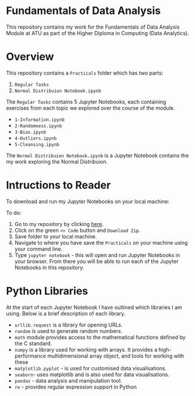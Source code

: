 
# Fundamentals of Data Analysis

This repository contains my work for the Fundamentals of Data Analysis Module at ATU as part of the Higher Diploma in Computing (Data Analytics). 

# Overview

This repository contains a `Practicals` folder which has two parts:

1. `Regular Tasks`
2. `Normal Distribuion Notebook.ipynb`

The `Regular Tasks` contains 5 Jupyter Notebooks, each containing exercises from each topic we explored over the course of the module. 

- `1-Information.ipynb`
- `2-Randomness.ipynb`
- `3-Bias.ipynb`
- `4-Outliers.ipynb`
- `5-Cleansing.ipynb`

The `Normal Distribuion Notebook.ipynb` is a Jupyter Notebook contains the my work exploring the Normal Distribuion. 

# Intructions to Reader

To download and run my Jupyter Notebooks on your local machine: 

To do:
1. Go to my repository by clicking [here](https://github.com/ShaneOG2/fund-data-analysis-assessment).
2. Click on the green `<> Code` button and `Download Zip`.
3. Save folder to your local machine. 
4. Navigate to where you have save the `Practicals` on your machine using your command line. 
5. Type `jupyter notebook` - this will open and run Jupyter Notebooks in your browser. From there you will be able to run each of the Jupyter Notebooks in this repository. 

# Python Libraries

At the start of each Jupyter Notebook I have outlined which libraries I am using. Below is a brief description of each library. 

- `urllib.request` is a library for opening URLs. 
- `random` is used to generate random numbers.
- `math` module provides access to the mathematical functions defined by the C standard.
- `numpy` is a library used for working with arrays. It provides a high-performance multidimensional array object, and tools for working with these
- `matplotlib.pyplot` - is used for customised data visualisations. 
- `seaborn`- uses matplotlib and is also used for data visualisations. 
- `pandas` - data analysis and manipulation tool. 
- `re` - provides regular expression support in Python
